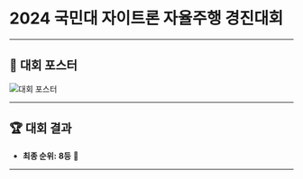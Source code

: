 # 2024 국민대 자이트론 자율주행 경진대회

---

## 📄 대회 포스터
![대회 포스터](/home/irl/2024_kmu_xytron_competition/2024_KMU_Xytron/images/poster-1.png)

---

## 🏆 대회 결과
- **최종 순위:** **8등** 🎉  

---